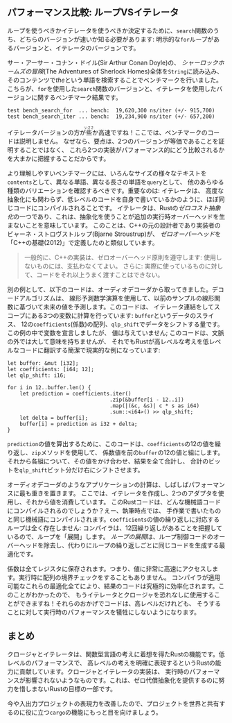 <!--
## Comparing Performance: Loops vs. Iterators
-->

## パフォーマンス比較: ループVSイテレータ

<!--
To determine whether to use loops or iterators, you need to know which version
of our `search` functions is faster: the version with an explicit `for` loop or
the version with iterators.
-->

ループを使うべきかイテレータを使うべきか決定するために、`search`関数のうち、どちらのバージョンが速いか知る必要があります:
明示的な`for`ループがあるバージョンと、イテレータのバージョンです。

<!--
We ran a benchmark by loading the entire contents of *The Adventures of
Sherlock Holmes* by Sir Arthur Conan Doyle into a `String` and looking for the
word *the* in the contents. Here are the results of the benchmark on the
version of `search` using the `for` loop and the version using iterators:
-->

サー・アーサー・コナン・ドイル(Sir Arthur Conan Doyle)の、
*シャーロックホームズの冒険*(The Adventures of Sherlock Homes)全体を`String`に読み込み、
そのコンテンツで*the*という単語を検索することでベンチマークを行いました。
こちらが、`for`を使用した`search`関数のバージョンと、イテレータを使用したバージョンに関するベンチマーク結果です。

```text
test bench_search_for  ... bench:  19,620,300 ns/iter (+/- 915,700)
test bench_search_iter ... bench:  19,234,900 ns/iter (+/- 657,200)
```

<!--
The iterator version was slightly faster! We won’t explain the benchmark code
here, because the point is not to prove that the two versions are equivalent
but to get a general sense of how these two implementations compare
performance-wise.
-->

イテレータバージョンの方が<ruby>些<rp>(</rp><rt>いささ</rt><rp>)</rp></ruby>か高速ですね！ここでは、ベンチマークのコードは説明しません。
なぜなら、要点は、2つのバージョンが等価であることを証明することではなく、
これら2つの実装がパフォーマンス的にどう比較されるかを大まかに把握することだからです。

<!--
For a more comprehensive benchmark, you should check various texts of
various sizes as the `contents`, different words and words of different lengths
as the `query`, and all kinds of other variations. The point is this:
iterators, although a high-level abstraction, get compiled down to roughly the
same code as if you’d written the lower-level code yourself. Iterators are one
of Rust’s *zero-cost abstractions*, by which we mean using the abstraction
imposes no additional runtime overhead. This is analogous to how Bjarne
Stroustrup, the original designer and implementor of C++, defines
*zero-overhead* in “Foundations of C++” (2012):
-->

より理解しやすいベンチマークには、いろんなサイズの様々なテキストを`contents`として、異なる単語、異なる長さの単語を`query`として、
他のあらゆる種類のバリエーションを確認するべきです。重要なのは: イテレータは、
高度な抽象化にも関わらず、低レベルのコードを自身で書いているかのように、ほぼ同じコードにコンパイルされることです。
イテレータは、Rustの*ゼロコスト抽象化*の一つであり、これは、抽象化を使うことが追加の実行時オーバーヘッドを生まないことを意味しています。
このことは、C++の元の設計者であり実装者のビャーネ・ストロヴストルップ(Bjarne Stroustrup)が、
*ゼロオーバーヘッド*を「C++の基礎(2012)」で定義したのと類似しています。

<!--
> In general, C++ implementations obey the zero-overhead principle: What you
> don’t use, you don’t pay for. And further: What you do use, you couldn’t hand
> code any better.
-->

> 一般的に、C++の実装は、ゼロオーバーヘッド原則を遵守します: 使用しないものには、支払わなくてよい。
> さらに: 実際に使っているものに対して、コードをそれ以上うまく渡すことはできない。

<!--
As another example, the following code is taken from an audio decoder. The
decoding algorithm uses the linear prediction mathematical operation to
estimate future values based on a linear function of the previous samples. This
code uses an iterator chain to do some math on three variables in scope: a
`buffer` slice of data, an array of 12 `coefficients`, and an amount by which
to shift data in `qlp_shift`. We’ve declared the variables within this example
but not given them any values; although this code doesn’t have much meaning
outside of its context, it’s still a concise, real-world example of how Rust
translates high-level ideas to low-level code:
-->

別の例として、以下のコードは、オーディオデコーダから取ってきました。デコードアルゴリズムは、
線形予測数学演算を使用して、以前のサンプルの線形関数に基づいて未来の値を予測します。このコードは、
イテレータ連結をしてスコープにある3つの変数に計算を行っています: `buffer`というデータのスライス、
12の`coefficients`(係数)の配列、`qlp_shift`でデータをシフトする量です。この例の中で変数を宣言しましたが、
値は与えていません; このコードは、文脈の外では大して意味を持ちませんが、
それでもRustが高レベルな考えを低レベルなコードに翻訳する簡潔で現実的な例になっています:

```rust,ignore
let buffer: &mut [i32];
let coefficients: [i64; 12];
let qlp_shift: i16;

for i in 12..buffer.len() {
    let prediction = coefficients.iter()
                                 .zip(&buffer[i - 12..i])
                                 .map(|(&c, &s)| c * s as i64)
                                 .sum::<i64>() >> qlp_shift;
    let delta = buffer[i];
    buffer[i] = prediction as i32 + delta;
}
```

<!--
To calculate the value of `prediction`, this code iterates through each of the
12 values in `coefficients` and uses the `zip` method to pair the coefficient
values with the previous 12 values in `buffer`. Then, for each pair, we
multiply the values together, sum all the results, and shift the bits in the
sum `qlp_shift` bits to the right.
-->

`prediction`の値を算出するために、このコードは、`coefficients`の12の値を繰り返し、`zip`メソッドを使用して、
係数値を前の`buffer`の12の値と組にします。それから各組について、その値をかけ合わせ、結果を全て合計し、
合計のビットを`qlp_shift`ビット分だけ右にシフトさせます。

<!--
Calculations in applications like audio decoders often prioritize performance
most highly. Here, we’re creating an iterator, using two adaptors, and then
consuming the value. What assembly code would this Rust code compile to? Well,
as of this writing, it compiles down to the same assembly you’d write by hand.
There’s no loop at all corresponding to the iteration over the values in
`coefficients`: Rust knows that there are 12 iterations, so it “unrolls” the
loop. *Unrolling* is an optimization that removes the overhead of the loop
controlling code and instead generates repetitive code for each iteration of
the loop.
-->

オーディオデコーダのようなアプリケーションの計算は、しばしばパフォーマンスに最も重きを置きます。
ここでは、イテレータを作成し、2つのアダプタを使用し、それから値を消費しています。
このRustコードは、どんな機械語コードにコンパイルされるのでしょうか？えー、執筆時点では、
手作業で書いたものと同じ機械語にコンパイルされます。`coefficients`の値の繰り返しに対応するループは全く存在しません:
コンパイラは、12回繰り返しがあることを把握しているので、ループを「展開」します。
*ループの展開*は、ループ制御コードのオーバーヘッドを除去し、代わりにループの繰り返しごとに同じコードを生成する最適化です。

<!--
All of the coefficients get stored in registers, which means accessing the
values is very fast. There are no bounds checks on the array access at runtime.
All these optimizations that Rust is able to apply make the resulting code
extremely efficient. Now that you know this, you can use iterators and closures
without fear! They make code seem like it’s higher level but don’t impose a
runtime performance penalty for doing so.
-->

係数は全てレジスタに保存されます。つまり、値に非常に高速にアクセスします。実行時に配列の境界チェックをすることもありません。
コンパイラが適用可能なこれらの最適化全てにより、結果のコードは究極的に効率化されます。このことがわかったので、
もうイテレータとクロージャを恐れなしに使用することができますね！それらのおかげでコードは、高レベルだけれども、
そうすることに対して実行時のパフォーマンスを犠牲にしないようになります。

<!--
## Summary
-->

## まとめ

<!--
Closures and iterators are Rust features inspired by functional programming
language ideas. They contribute to Rust’s capability to clearly express
high-level ideas at low-level performance. The implementations of closures and
iterators are such that runtime performance is not affected. This is part of
Rust’s goal to strive to provide zero-cost abstractions.
-->

クロージャとイテレータは、関数型言語の考えに着想を得たRustの機能です。低レベルのパフォーマンスで、
高レベルの考えを明確に表現するというRustの能力に貢献しています。クロージャとイテレータの実装は、
実行時のパフォーマンスが影響されないようなものです。これは、ゼロ代償抽象化を提供するのに努力を惜しまないRustの目標の一部です。

<!--
Now that we’ve improved the expressiveness of our I/O project, let’s look at
some more features of `cargo` that will help us share the project with the
world.
-->

今や入出力プロジェクトの表現力を改善したので、プロジェクトを世界と共有するのに役に立つ`cargo`の機能にもっと目を向けましょう。

